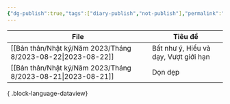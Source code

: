 ```yaml
---
{"dg-publish":true,"tags":["diary-publish","not-publish"],"permalink":"/ban-than/nhat-ky/nhat-ky/","dgPassFrontmatter":true}
---
```



| File                                                            | Tiêu đề                               |
| --------------------------------------------------------------- | ------------------------------------- |
| [[Bản thân/Nhật ký/Năm 2023/Tháng 8/2023-08-22\|2023-08-22]] | Bất như ý, Hiểu và dạy, Vượt giới hạn |
| [[Bản thân/Nhật ký/Năm 2023/Tháng 8/2023-08-21\|2023-08-21]] | Dọn dẹp                               |

{ .block-language-dataview}